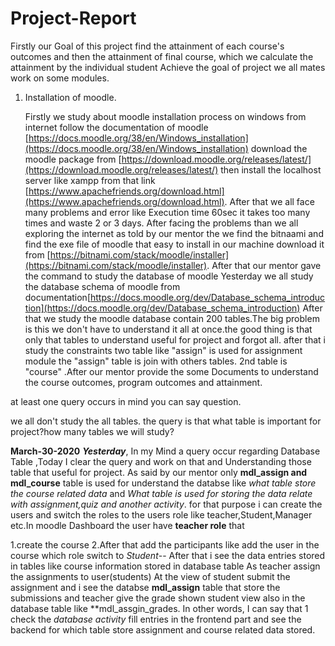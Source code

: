 # Project-Report
  Firstly our Goal of this project find the attainment of each course's outcomes and then the attainment of final course, which we calculate the attainment by the individual student
  Achieve the goal of project we all mates work on some modules.
 1. Installation  of  moodle.
 
      Firstly we study about moodle installation process on windows from internet follow the documentation of moodle [https://docs.moodle.org/38/en/Windows_installation](https://docs.moodle.org/38/en/Windows_installation)   download the moodle package from [https://download.moodle.org/releases/latest/](https://download.moodle.org/releases/latest/) then install the localhost server like xampp from that link [https://www.apachefriends.org/download.html](https://www.apachefriends.org/download.html).
      After that we all face  many problems and error like Execution time 60sec it takes too many times and waste 2 or 3 days.
After facing the problems than  we all exploring the internet as told by our mentor the we find the bitnaami and find the exe file of moodle that easy to install in our machine download it from [https://bitnami.com/stack/moodle/installer](https://bitnami.com/stack/moodle/installer).
After that our mentor gave the command to study the database of moodle
Yesterday
 we all study the database schema of moodle from documentation[https://docs.moodle.org/dev/Database_schema_introduction](https://docs.moodle.org/dev/Database_schema_introduction)
 After that we study the moodle database contain 200 tables.The big problem is this we don't have to understand it all at once.the good thing is that only that tables to understand useful for project and forgot all. after that i study the constraints two table like "assign" is used for assignment module the "assign" table is join with others tables. 2nd table is "course" .After our mentor provide the some Documents to understand the course outcomes, program outcomes and attainment. 
 
 at least one query occurs in mind you can say question.
 
we all don't study the all tables. the query is that what table is important for project?how many tables we will study?

**March-30-2020**
***Yesterday***, In my Mind a query occur regarding Database Table ,Today I clear the  query and work on that and Understanding those
table that useful for project.
 As said by our mentor only **mdl_assign and mdl_course** table is used for understand the databse like *what table store the course related data* and *What table is used for storing the data relate with assignment,quiz and another activity*.
 for that purpose i can create the users and switch the roles to the users role like teacher,Student,Manager etc.In moodle Dashboard
 the user have **teacher role** that
 
   1.create the course
   2.After that add the participants like add the user in the course which role switch to *Student*-- 
After that i see the data entries stored in tables like course information stored in database table
As teacher assign the assignments to user(students)
At the view of student submit the assignment and i see the databse **mdl_assign** table that store the submissions and teacher give the grade shown student view also in the database table like **mdl_assgin_grades.
In other words, I can say that 1 check the _database activity_ fill entries in the frontend part and see the backend for which table store assignment and course related data stored.


  
 

      
  
